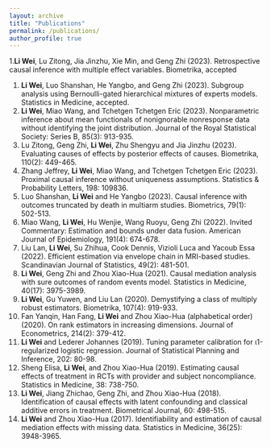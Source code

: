 ```yaml
---
layout: archive
title: "Publications"
permalink: /publications/
author_profile: true
---
```

1.**Li Wei**, Lu Zitong, Jia Jinzhu, Xie Min, and Geng Zhi (2023). Retrospective causal inference with multiple effect variables. Biometrika, accepted
1. **Li Wei**, Luo Shanshan, He Yangbo, and Geng Zhi (2023). Subgroup analysis using Bernoulli-gated hierarchical mixtures of experts models. Statistics in Medicine, accepted.
1. **Li Wei**, Miao Wang, and Tchetgen Tchetgen Eric (2023). Nonparametric inference about mean functionals of nonignorable nonresponse data without identifying the joint distribution. Journal of the Royal Statistical Society: Series B, 85(3): 913-935.
1. Lu Zitong, Geng Zhi, **Li Wei**, Zhu Shengyu and Jia Jinzhu (2023). Evaluating causes of effects by posterior effects of causes. Biometrika, 110(2): 449-465.
1. Zhang Jeffrey, **Li Wei**, Miao Wang, and Tchetgen Tchetgen Eric (2023). Proximal causal inference without uniqueness assumptions. Statistics & Probability Letters, 198: 109836.
1. Luo Shanshan, **Li Wei** and He Yangbo (2023). Causal inference with outcomes truncated by death in multiarm studies. Biometrics, 79(1): 502-513.
1.  Miao Wang, **Li Wei**, Hu Wenjie, Wang Ruoyu, Geng Zhi (2022). Invited Commentary: Estimation and bounds under data fusion. American Journal of Epidemiology, 191(4): 674-678.
1. Liu Lan, **Li Wei**, Su Zhihua, Cook Dennis, Vizioli Luca and Yacoub Essa (2022). Efficient estimation via envelope chain in MRI-based studies. Scandinavian Journal of Statistics, 49(2): 481-501.
1. **Li Wei**, Geng Zhi and Zhou Xiao-Hua (2021). Causal mediation analysis with sure outcomes of random events model. Statistics in Medicine, 40(17): 3975-3989.
1. **Li Wei**, Gu Yuwen, and Liu Lan (2020). Demystifying a class of multiply robust estimators. Biometrika, 107(4): 919-933.
1. Fan Yanqin, Han Fang, **Li Wei** and Zhou Xiao-Hua (alphabetical order) (2020). On rank estimators in increasing dimensions. Journal of Econometrics, 214(2): 379-412.
1. **Li Wei** and Lederer Johannes (2019). Tuning parameter calibration for ι1-regularized logistic regression. Journal of Statistical Planning and Inference, 202: 80-98.
1. Sheng Elisa, **Li Wei**, and Zhou Xiao-Hua (2019). Estimating causal effects of treatment in RCTs with provider and subject noncompliance. Statistics in Medicine, 38: 738-750.
1. **Li Wei**, Jiang Zhichao, Geng Zhi, and Zhou Xiao-Hua (2018). Identification of causal effects with latent confounding and classical additive errors in treatment. Biometrical Journal, 60: 498-515.
1. **Li Wei** and Zhou Xiao-Hua (2017). Identifiability and estimation of causal mediation effects with missing data. Statistics in Medicine, 36(25): 3948-3965.
